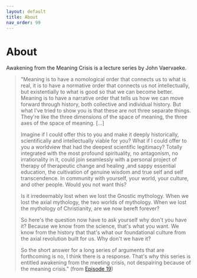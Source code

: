 ```yaml
---
layout: default
title: About
nav_order: 99
---
```


# About

Awakening from the Meaning Crisis is a lecture series by John Vaervaeke.


>"Meaning is to have a nomological order that connects us to what is real, it is to have a normative order that connects us not intellectually, but existentially to what is good so that we can become better. Meaning is to have a narrative order that tells us how we can move forward through history, both collective and individual history.
But what I've tried to show you is that these are not three separate things. They're like the three dimensions of the space of meaning, the three axes of the space of meaning. [...] 
>
>Imagine if I could offer this to you and make it deeply historically, scientifically and intellectually viable for you? What if I could offer to you a worldview that had the deepest scientific legitimacy? Totally integrated with the most profound spirituality, no antagonism, no irrationality in it, could join seamlessly with a personal project of therapy of therapeutic change and healing ,and sappy essential education, the cultivation of genuine wisdom and true self and self transcendence. In community with yourself, your world, your culture, and other people. Would you not want this? 
>
>Is it irredeemably lost when we lost the Gnostic mythology. When we lost the axial mythology, the two worlds of mythology. When we lost the mythology of Christianity, are we now bereft forever?
>
>So here's the question now have to ask yourself why don't you have it? Because we know from the science, that's what you want. We know from the history that that's what our  foundational culture from the axial revolution built for us. Why don't we have it?
>
>So the short answer for a long series of arguments that are forthcoming is no, I think there is a response. That's why this series is entitled awakening from the meeting crisis, not despairing because of the meaning crisis." (from [Episode 19](/episodes/19))

